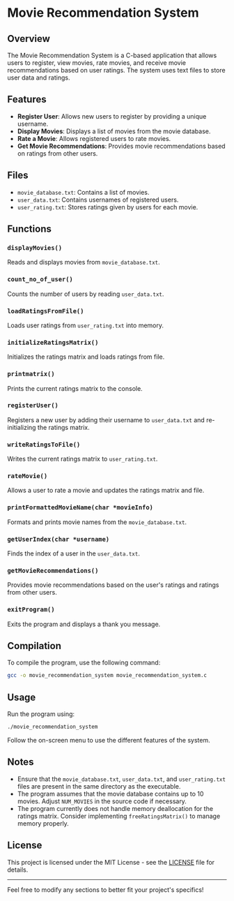
# Movie Recommendation System

## Overview

The Movie Recommendation System is a C-based application that allows users to register, view movies, rate movies, and receive movie recommendations based on user ratings. The system uses text files to store user data and ratings.

## Features

- **Register User**: Allows new users to register by providing a unique username.
- **Display Movies**: Displays a list of movies from the movie database.
- **Rate a Movie**: Allows registered users to rate movies.
- **Get Movie Recommendations**: Provides movie recommendations based on ratings from other users.

## Files

- `movie_database.txt`: Contains a list of movies.
- `user_data.txt`: Contains usernames of registered users.
- `user_rating.txt`: Stores ratings given by users for each movie.

## Functions

### `displayMovies()`

Reads and displays movies from `movie_database.txt`.

### `count_no_of_user()`

Counts the number of users by reading `user_data.txt`.

### `loadRatingsFromFile()`

Loads user ratings from `user_rating.txt` into memory.

### `initializeRatingsMatrix()`

Initializes the ratings matrix and loads ratings from file.

### `printmatrix()`

Prints the current ratings matrix to the console.

### `registerUser()`

Registers a new user by adding their username to `user_data.txt` and re-initializing the ratings matrix.

### `writeRatingsToFile()`

Writes the current ratings matrix to `user_rating.txt`.

### `rateMovie()`

Allows a user to rate a movie and updates the ratings matrix and file.

### `printFormattedMovieName(char *movieInfo)`

Formats and prints movie names from the `movie_database.txt`.

### `getUserIndex(char *username)`

Finds the index of a user in the `user_data.txt`.

### `getMovieRecommendations()`

Provides movie recommendations based on the user's ratings and ratings from other users.

### `exitProgram()`

Exits the program and displays a thank you message.

## Compilation

To compile the program, use the following command:

```sh
gcc -o movie_recommendation_system movie_recommendation_system.c
```

## Usage

Run the program using:

```sh
./movie_recommendation_system
```

Follow the on-screen menu to use the different features of the system.

## Notes

- Ensure that the `movie_database.txt`, `user_data.txt`, and `user_rating.txt` files are present in the same directory as the executable.
- The program assumes that the movie database contains up to 10 movies. Adjust `NUM_MOVIES` in the source code if necessary.
- The program currently does not handle memory deallocation for the ratings matrix. Consider implementing `freeRatingsMatrix()` to manage memory properly.

## License

This project is licensed under the MIT License - see the [LICENSE](LICENSE) file for details.

---

Feel free to modify any sections to better fit your project's specifics!
